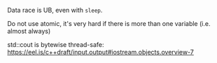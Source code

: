 Data race is UB, even with `sleep`.

Do not use atomic, it's very hard if there is more than one variable (i.e. almost always)

std::cout is bytewise thread-safe: https://eel.is/c++draft/input.output#iostream.objects.overview-7
